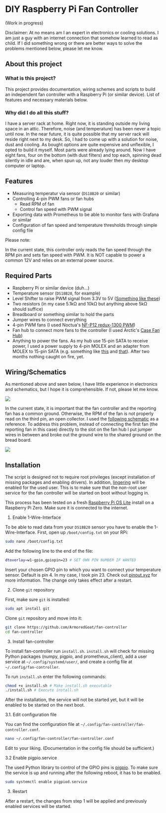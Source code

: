 # DIY Raspberry Pi Fan Controller

(Work in progress)

Disclaimer: At no means am I an expert in electronics or cooling solutions. I am just a guy with an internet connection that somehow learned to read as child. If I did something wrong or there are better ways to solve the problems mentioned below, please let me know.

## About this project

### What is this project?

This project provides documentation, wiring schemes and scripts to build an independent fan controller with a Raspberry Pi (or similar device). List of features and necessary materials below. 

### Why did I do all this stuff?

I have a server rack at home. Right now, it is standing outside my living space in an attic. Therefore, noise (and temperature) has been never a topic until now. In the near future, it is quite possible that my server rack will reside right next to my desk. So, I had to come up with a solution for noise, dust and cooling. As bought options are quite expensive and unflexible, I opted to build it myself. Most parts were already lying around.
Now I have eight fans, four on the bottom (with dust filters) and top each, spinning dead silently in idle and are, when spun up, not any louder then my desktop computer or laptop.

## Features

- Measuring temperatur via sensor (`DS18B20` or similar)
- Controlling 4-pin PWM fans or fan hubs
	- Read RPM of fan
	- Control fan speed with PWM signal
- Exporting data with Prometheus to be able to monitor fans with Grafana or similar
- Configuration of fan speed and temperature thresholds through simple config file

Please note:

In the current state, this controller only reads the fan speed through the RPM pin and sets fan speed with PWM. It is NOT capable to power a common 12V and relies on an external power source.

## Required Parts

- Raspberry Pi or similar device (duh...)
- Temperature sensor (`DS18B20`, for example)
- Level Shifter to raise PWM signal from 3.3V to 5V ([Something like these](https://www.makershop.de/module/schnittstellen/4-kanal-konverter/))
- Two resistors (in my case 5.1kΩ and 10kΩ but anything above 5kΩ should suffice)
- Breadboard or something similar to hold the parts
- Jumper wires to connect everything
- 4-pin PWM fans (I used Noctua's [NF-P12 redux-1300 PWM](https://noctua.at/de/nf-p12-redux-1300-pwm))
- Fan hub to connect more fans to the controller (I used Arctic's [Case Fan Hub](https://www.arctic.de/Case-Fan-Hub/ACFAN00175A))
- Anything to power the fans. As my hub use 15-pin SATA to receive power, I used a power supply to 4-pin MOLEX and an adapter from MOLEX to 15-pin SATA (e.g. something like [this](https://www.mindfactory.de/product_info.php/Phobya-Externes-Netzteil-230V-auf-4Pin-Molex-34-Watt-inkl--Euro-UK-Stec_1129317.html) and [that](https://www.satchef.de/15-cm-Adapter-Kabel-4-pin-Molex-auf-15-pin-SATA-Stecker-schwarz)). After two months nothing caught on fire, yet.

## Wiring/Schematics

As mentioned above and seen below, I have little experience in electronics and schematics, but I hope it is comprehensible. If not, please let me know.

![](https://github.com/ArmoredGoat/fan-controller/assets/89848245/35191cbf-3e8f-4dd6-b3df-55f65e30a922)

In the current state, it is important that the fan controller and the reporting fan has a common ground. Otherwise, the RPM of the fan is not properly read on the third pin, an open collector. I used the [following schematic](https://electronics.stackexchange.com/questions/153846/arduino-how-to-read-and-control-the-speed-of-a-12v-four-wire-fan/153882#153882) as a reference. To address this problem, instead of connecting the first fan (the reporting fan in this case) directly to the slot on the fan hub I put jumper wires in between and broke out the ground wire to the shared ground on the bread board. 

![](https://github.com/ArmoredGoat/fan-controller/assets/89848245/7629da68-416d-4c30-8336-261ae8251ff9)

## Installation

The script is designed not to require root privileges (except installation of missing packages and enabling drivers). In addition, [lingering](https://www.freedesktop.org/software/systemd/man/latest/loginctl.html#enable-linger%20USER%E2%80%A6) will be enabled for the used user. This is to make sure that the non-root user service for the fan controller will be started on boot without logging in.

This process has been tested on a fresh [Raspberry Pi OS Lite](https://www.raspberrypi.com/software/operating-systems/) install on a Raspberry Pi Zero. Make sure it is connected to the internet.

1. Enable 1-Wire-Interface

To be able to read data from your `DS18B20` sensor you have to enable the 1-Wire-Interface. First, open up `/boot/config.txt` on your RPi:

```bash
sudo nano /boot/config.txt
````

Add the following line to the end of the file:

```bash
dtoverlay=w1-gpio,gpiopin=23 # SET OWN PIN NUMBER IF WANTED
```

Insert your chosen GPIO pin to which you want to connect your temperature sensor. Default is pin 4. In my case, I took pin 23. Check out [pinout.xyz](https://pinout.xyz/pinout/1_wire) for more information. The change only takes effect after a restart.

2. Clone `git` repository

First, make sure `git` is installed:

```bash
sudo apt install git
```

Clone `git` repository and move into it:

```bash
git clone https://github.com/ArmoredGoat/fan-controller
cd fan-controller
```

3. Install fan-controller

To install fan-controller run `install.sh`. `install.sh` will check for missing Python packages (numpy, pigpio, and prometheus_client), add a user service at `~/.config/systemd/user/`, and create a config file at `~/.config/fan-controller`.

To run `install.sh` enter the following commands:

```bash
chmod +x install.sh # Make install.sh executable
./install.sh # Execute install.sh
```

After the installation, the service will not be started yet, but it will be enabled to be started on the next boot.

3.1. Edit configuration file

You can find the configuration file at `~/.config/fan-controller/fan-controller.conf`.

```bash
nano ~/.config/fan-controller/fan-controller.conf
```

Edit to your liking. (Documentation in the config file should be sufficient.)

3.2 Enable pigpio.service


The used Python library to control of the GPIO pins is [pigpio](https://abyz.me.uk/rpi/pigpio/). To make sure the service is up and running after the following reboot, it has to be enabled.

```bash
sudo systemctl enable pigpiod.service
```

3. Restart

After a restart, the changes from step 1 will be applied and previously enabled services will be started.
